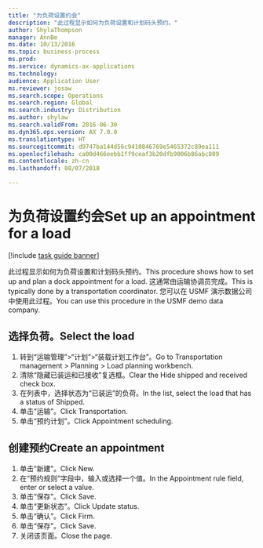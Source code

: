 ```yaml
--- 
title: "为负荷设置约会"
description: "此过程显示如何为负荷设置和计划码头预约。"
author: ShylaThompson
manager: AnnBe
ms.date: 10/13/2016
ms.topic: business-process
ms.prod: 
ms.service: dynamics-ax-applications
ms.technology: 
audience: Application User
ms.reviewer: josaw
ms.search.scope: Operations
ms.search.region: Global
ms.search.industry: Distribution
ms.author: shylaw
ms.search.validFrom: 2016-06-30
ms.dyn365.ops.version: AX 7.0.0
ms.translationtype: HT
ms.sourcegitcommit: d9747ba144d56c9410846769e5465372c89ea111
ms.openlocfilehash: ca00d466eebb1ff9ceaf3b20dfb9006b86abc809
ms.contentlocale: zh-cn
ms.lasthandoff: 08/07/2018

---
```

# <a name="set-up-an-appointment-for-a-load"></a><span data-ttu-id="0e9a4-103">为负荷设置约会</span><span class="sxs-lookup"><span data-stu-id="0e9a4-103">Set up an appointment for a load</span></span>

[!include [task guide banner](../../includes/task-guide-banner.md)]

<span data-ttu-id="0e9a4-104">此过程显示如何为负荷设置和计划码头预约。</span><span class="sxs-lookup"><span data-stu-id="0e9a4-104">This procedure shows how to set up and plan a dock appointment for a load.</span></span> <span data-ttu-id="0e9a4-105">这通常由运输协调员完成。</span><span class="sxs-lookup"><span data-stu-id="0e9a4-105">This is typically done by a transportation coordinator.</span></span> <span data-ttu-id="0e9a4-106">您可以在 USMF 演示数据公司中使用此过程。</span><span class="sxs-lookup"><span data-stu-id="0e9a4-106">You can use this procedure in the USMF demo data company.</span></span>


## <a name="select-the-load"></a><span data-ttu-id="0e9a4-107">选择负荷。</span><span class="sxs-lookup"><span data-stu-id="0e9a4-107">Select the load</span></span>
1. <span data-ttu-id="0e9a4-108">转到“运输管理”>“计划”>“装载计划工作台”。</span><span class="sxs-lookup"><span data-stu-id="0e9a4-108">Go to Transportation management > Planning > Load planning workbench.</span></span>
2. <span data-ttu-id="0e9a4-109">清除“隐藏已装运和已接收”复选框。</span><span class="sxs-lookup"><span data-stu-id="0e9a4-109">Clear the Hide shipped and received check box.</span></span>
3. <span data-ttu-id="0e9a4-110">在列表中，选择状态为“已装运”的负荷。</span><span class="sxs-lookup"><span data-stu-id="0e9a4-110">In the list, select the load that has a status of Shipped.</span></span>
4. <span data-ttu-id="0e9a4-111">单击“运输”。</span><span class="sxs-lookup"><span data-stu-id="0e9a4-111">Click Transportation.</span></span>
5. <span data-ttu-id="0e9a4-112">单击“预约计划”。</span><span class="sxs-lookup"><span data-stu-id="0e9a4-112">Click Appointment scheduling.</span></span>

## <a name="create-an-appointment"></a><span data-ttu-id="0e9a4-113">创建预约</span><span class="sxs-lookup"><span data-stu-id="0e9a4-113">Create an appointment</span></span>
1. <span data-ttu-id="0e9a4-114">单击“新建”。</span><span class="sxs-lookup"><span data-stu-id="0e9a4-114">Click New.</span></span>
2. <span data-ttu-id="0e9a4-115">在“预约规则”字段中，输入或选择一个值。</span><span class="sxs-lookup"><span data-stu-id="0e9a4-115">In the Appointment rule field, enter or select a value.</span></span>
3. <span data-ttu-id="0e9a4-116">单击“保存”。</span><span class="sxs-lookup"><span data-stu-id="0e9a4-116">Click Save.</span></span>
4. <span data-ttu-id="0e9a4-117">单击“更新状态”。</span><span class="sxs-lookup"><span data-stu-id="0e9a4-117">Click Update status.</span></span>
5. <span data-ttu-id="0e9a4-118">单击“确认”。</span><span class="sxs-lookup"><span data-stu-id="0e9a4-118">Click Firm.</span></span>
6. <span data-ttu-id="0e9a4-119">单击“保存”。</span><span class="sxs-lookup"><span data-stu-id="0e9a4-119">Click Save.</span></span>
7. <span data-ttu-id="0e9a4-120">关闭该页面。</span><span class="sxs-lookup"><span data-stu-id="0e9a4-120">Close the page.</span></span>


